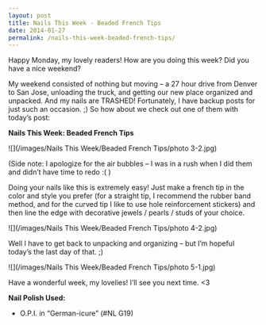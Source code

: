 ```yaml
---
layout: post
title: Nails This Week - Beaded French Tips
date: 2014-01-27
permalink: /nails-this-week-beaded-french-tips/
---
```


Happy Monday, my lovely readers! How are you doing this week? Did you have a nice weekend?

My weekend consisted of nothing but moving – a 27 hour drive from Denver to San Jose, unloading the truck, and getting our new place organized and unpacked. And my nails are TRASHED! Fortunately, I have backup posts for just such an occasion. ;) So how about we check out one of them with today’s post:

**Nails This Week: Beaded French Tips**

![](/images/Nails This Week/Beaded French Tips/photo 3-2.jpg)

(Side note: I apologize for the air bubbles – I was in a rush when I did them and didn’t have time to redo :( )

Doing your nails like this is extremely easy! Just make a french tip in the color and style you prefer (for a straight tip, I recommend the rubber band method, and for the curved tip I like to use hole reinforcement stickers) and then line the edge with decorative jewels / pearls / studs of your choice.

![](/images/Nails This Week/Beaded French Tips/photo 4-2.jpg)

Well I have to get back to unpacking and organizing – but I’m hopeful today’s the last day of that. ;)

![](/images/Nails This Week/Beaded French Tips/photo 5-1.jpg)

Have a wonderful week, my lovelies! I’ll see you next time. <3

**Nail Polish Used:**

- O.P.I. in “German-icure” (#NL G19)
